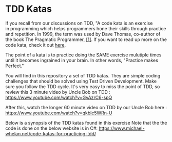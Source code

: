 TDD Katas
=====

If you recall from our discussions on TDD, "A code kata is an exercise in programming which helps programmers hone their skills through practice and repetition.
In 1999, the term was used by Dave Thomas, co-author of the book The Pragmatic Programmer, <a href="https://en.wikipedia.org/wiki/Kata_(programming)">[1]</a>.  If you want to read up more on the code kata, check it out <a href="http://www.peterprovost.org/blog/2012/05/02/kata-the-only-way-to-learn-tdd/">here</a>.   

The point of a kata is to practice doing the SAME exercise mulutiple times until it becomes ingrained in your brain.  In other words, "Practice makes Perfect."  

You will find in this repository a set of TDD katas.  They are simple coding challenges that should be solved using Test Driven Development.  Make sure you follow the TDD cycle.  It's very easy to miss the point of TDD, so review this 3 minute video by Uncle Bob on TDD : 
https://www.youtube.com/watch?v=GvAzrC6-spQ

After this, watch the longer 60 minute video on TDD by our Uncle Bob here : 
https://www.youtube.com/watch?v=qkblc5WRn-U

Below is a synopsis of the TDD katas found in this exercise Note that the the code is done on the below website is in C#: 
https://www.michael-whelan.net/code-katas-for-practicing-tdd/
